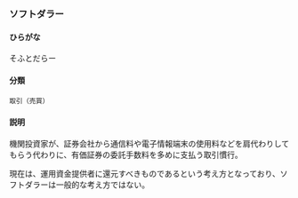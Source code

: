 <div style="display:none;">

## [あ行](securities-terms?id=あ行)
## [か行](securities-terms?id=か行)
## [さ行](securities-terms?id=さ行)

</div>

### ソフトダラー

#### ひらがな

そふとだらー

#### 分類

`取引（売買）`

#### 説明

機関投資家が、証券会社から通信料や電子情報端末の使用料などを肩代わりしてもらう代わりに、有価証券の委託手数料を多めに支払う取引慣行。
現在は、運用資金提供者に還元すべきものであるという考え方となっており、ソフトダラーは一般的な考え方ではない。

<div style="display:none;">

## [た行](securities-terms?id=た行)
## [な行](securities-terms?id=な行)
## [は行](securities-terms?id=は行)
## [ま行](securities-terms?id=ま行)
## [や行](securities-terms?id=や行)
## [ら行](securities-terms?id=ら行)
## [わ行](securities-terms?id=わ行)
## [英数字・記号](securities-terms?id=英数字・記号)

</div>

